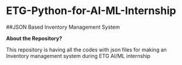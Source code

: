 # ETG-Python-for-AI-ML-Internship
##JSON Based Inventory Management System

**About the Repository?**

This repository is having all the codes with json files for making an Inventory management system during ETG AI/ML internship
